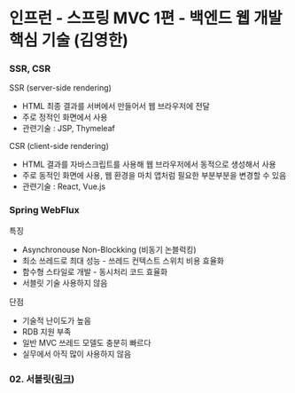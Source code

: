 # 인프런 - 스프링 MVC 1편 - 백엔드 웹 개발 핵심 기술 (김영한)


### SSR, CSR
SSR (server-side rendering)
- HTML 최종 결과를 서버에서 만들어서 웹 브라우저에 전달
- 주로 정적인 화면에서 사용
- 관련기술 : JSP, Thymeleaf

CSR (client-side rendering)
- HTML 결과를 자바스크립트를 사용해 웹 브라우저에서 동적으로 생성해서 사용
- 주로 동적인 화면에 사용, 웹 환경을 마치 앱처럼 필요한 부분부분을 변경할 수 있음
- 관련기술 : React, Vue.js

### Spring WebFlux
특징
- Asynchronouse Non-Blockking (비동기 논블럭킹)
- 최소 쓰레드로 최대 성능 - 쓰레드 컨텍스트 스위치 비용 효율화
- 함수형 스타일로 개발 - 동시처리 코드 효율화
- 서블릿 기술 사용하지 않음

단점
- 기술적 난이도가 높음
- RDB 지원 부족
- 일반 MVC 쓰레드 모델도 충분히 빠르다
- 실무에서 아직 많이 사용하지 않음

### 02. 서블릿(<a href="https://github.com/JungwooSim/Inflearn-Spring-MVC/tree/master/document/servlet" target="_blank">링크</a>)

